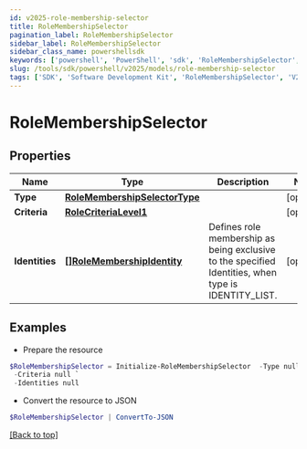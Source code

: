 ```yaml
---
id: v2025-role-membership-selector
title: RoleMembershipSelector
pagination_label: RoleMembershipSelector
sidebar_label: RoleMembershipSelector
sidebar_class_name: powershellsdk
keywords: ['powershell', 'PowerShell', 'sdk', 'RoleMembershipSelector', 'V2025RoleMembershipSelector'] 
slug: /tools/sdk/powershell/v2025/models/role-membership-selector
tags: ['SDK', 'Software Development Kit', 'RoleMembershipSelector', 'V2025RoleMembershipSelector']
---
```



# RoleMembershipSelector

## Properties

Name | Type | Description | Notes
------------ | ------------- | ------------- | -------------
**Type** | [**RoleMembershipSelectorType**](role-membership-selector-type) |  | [optional] 
**Criteria** | [**RoleCriteriaLevel1**](role-criteria-level1) |  | [optional] 
**Identities** | [**[]RoleMembershipIdentity**](role-membership-identity) | Defines role membership as being exclusive to the specified Identities, when type is IDENTITY_LIST. | [optional] 

## Examples

- Prepare the resource
```powershell
$RoleMembershipSelector = Initialize-RoleMembershipSelector  -Type null `
 -Criteria null `
 -Identities null
```

- Convert the resource to JSON
```powershell
$RoleMembershipSelector | ConvertTo-JSON
```


[[Back to top]](#) 

